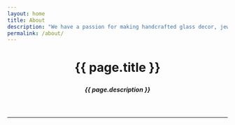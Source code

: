```yaml
---
layout: home
title: About
description: "We have a passion for making handcrafted glass decor, jewlery, and more."
permalink: /about/
---
```

<div style="max-width: calc(800px - (50px * 2));margin: auto;">

<!--img class="col one right" src="/img/prof_pic.jpg"-->
  <header class="header-bar">
    <h1>{{ page.title }}</h1>
    <h5 style="margin-top: 25px;">{{ page.description }}</h5>
    <br>
    <hr>
    <br>
  </header>
  <br/>
  <!--p>Write your biography here.</p-->
  <span class="contacticon center">
  	<a href="/contact"><i class="fa fa-envelope-square"></i></a>
  	<a href="https://www.linkedin.com" target="_blank"><i class="fa fa-linkedin-square"></i></a>
  	<a href="http://facebook.com" target="_blank"><i class="fa fa-facebook-square"></i></a>
  	<a href="https://twitter.com" target="_blank"><i class="fa fa-twitter-square"></i></a>
  </span>
</div>
<!--div class="col three caption">
	You can even add a little note about which of these is the best way to reach you.
</div-->

<script type="text/javascript">
	$('#about').addClass('active');
</script>
